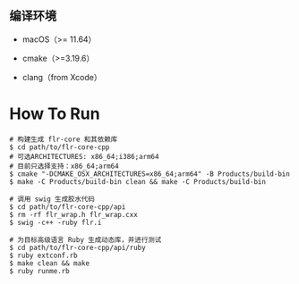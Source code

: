## 编译环境

- macOS（>= 11.64）

- cmake（>=3.19.6）

- clang（from Xcode）

   

# How To Run

```shell
# 构建生成 flr-core 和其依赖库
$ cd path/to/flr-core-cpp
# 可选ARCHITECTURES: x86_64;i386;arm64
# 目前只选择支持：x86_64;arm64
$ cmake "-DCMAKE_OSX_ARCHITECTURES=x86_64;arm64" -B Products/build-bin
$ make -C Products/build-bin clean && make -C Products/build-bin

# 调用 swig 生成胶水代码
$ cd path/to/flr-core-cpp/api
$ rm -rf flr_wrap.h flr_wrap.cxx
$ swig -c++ -ruby flr.i

# 为目标高级语言 Ruby 生成动态库，并进行测试
$ cd path/to/flr-core-cpp/api/ruby
$ ruby extconf.rb
$ make clean && make
$ ruby runme.rb
```



